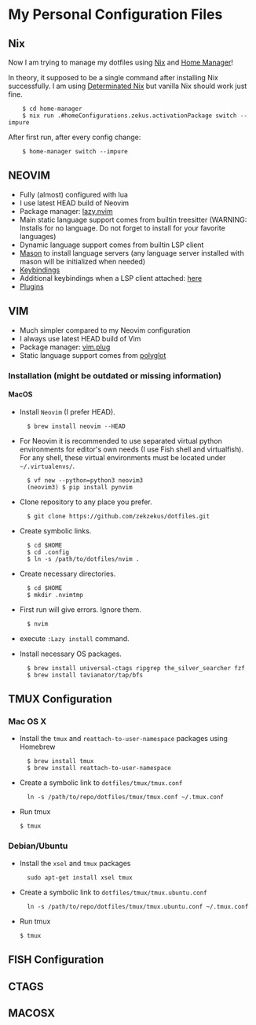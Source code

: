 # My Personal Configuration Files

## Nix

Now I am trying to manage my dotfiles using [Nix](https://nix.dev) and [Home Manager](https://nix-community.github.io/home-manager/index.xhtml)!

In theory, it supposed to be a single command after installing Nix successfully. I am using [Determinated Nix](https://determinate.systems/nix) but vanilla Nix should work just fine.

        $ cd home-manager
        $ nix run .#homeConfigurations.zekus.activationPackage switch --impure

After first run, after every config change:

        $ home-manager switch --impure

## NEOVIM

* Fully (almost) configured with lua
* I use latest HEAD build of Neovim
* Package manager: [lazy.nvim](https://github.com/folke/lazy.nvim)
* Main static language support comes from builtin treesitter (WARNING: Installs for no language. Do not forget to install for your favorite languages)
* Dynamic language support comes from builtin LSP client
* [Mason](https://github.com/williamboman/mason.nvim) to install language servers (any language server installed with mason will be initialized when needed)
* [Keybindings](https://github.com/zekzekus/dotfiles/blob/master/nvim/lua/keybindings.lua)
* Additional keybindings when a LSP client attached: [here](https://github.com/zekzekus/dotfiles/blob/master/nvim/lua/config/lsp-zero.lua)
* [Plugins](https://github.com/zekzekus/dotfiles/blob/master/nvim/lua/plugins.lua)

## VIM

* Much simpler compared to my Neovim configuration
* I always use latest HEAD build of Vim
* Package manager: [vim.plug](https://github.com/junegunn/vim-plug)
* Static language support comes from [polyglot](https://github.com/sheerun/vim-polyglot)

### Installation (might be outdated or missing information)

#### MacOS

* Install `Neovim` (I prefer HEAD).
        
        $ brew install neovim --HEAD

* For Neovim it is recommended to use separated virtual python environments for editor's own needs (I use Fish shell and virtualfish). For any shell, these virtual environments must be located under `~/.virtualenvs/`.

        $ vf new --python=python3 neovim3
        (neovim3) $ pip install pynvim

* Clone repository to any place you prefer.

        $ git clone https://github.com/zekzekus/dotfiles.git

* Create symbolic links.

        $ cd $HOME
        $ cd .config
        $ ln -s /path/to/dotfiles/nvim .

* Create necessary directories.

        $ cd $HOME
        $ mkdir .nvimtmp

* First run will give errors. Ignore them.

        $ nvim

* execute `:Lazy install` command.

* Install necessary OS packages.

        $ brew install universal-ctags ripgrep the_silver_searcher fzf
        $ brew install tavianator/tap/bfs

## TMUX Configuration

### Mac OS X

- Install the `tmux` and `reattach-to-user-namespace` packages using Homebrew

        $ brew install tmux
        $ brew install reattach-to-user-namespace

- Create a symbolic link to `dotfiles/tmux/tmux.conf`

        ln -s /path/to/repo/dotfiles/tmux/tmux.conf ~/.tmux.conf

- Run tmux

    `$ tmux`

### Debian/Ubuntu

- Install the `xsel` and `tmux` packages

        sudo apt-get install xsel tmux

- Create a symbolic link to `dotfiles/tmux/tmux.ubuntu.conf`

        ln -s /path/to/repo/dotfiles/tmux/tmux.ubuntu.conf ~/.tmux.conf

- Run tmux

    `$ tmux`

## FISH Configuration

## CTAGS

## MACOSX
